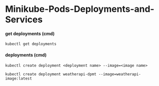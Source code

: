 # Minikube-Pods-Deployments-and-Services

#### get deployments (cmd)
```
kubectl get deployments
```
#### deployments (cmd)
```
kubectl create deployment <deployment name> --image=<image name>
```
```
kubectl create deployment weatherapi-dpmt --image=weatherapi-image:latest
```
